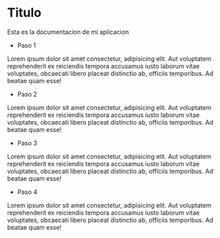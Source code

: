 # Titulo

Esta es la documentacion de mi aplicacion

- Paso 1

Lorem ipsum dolor sit amet consectetur, adipisicing elit. Aut voluptatem reprehenderit ex reiciendis tempora accusamus iusto laborum vitae voluptates, obcaecati libero placeat distinctio ab, officiis temporibus. Ad beatae quam esse!

- Paso 2

Lorem ipsum dolor sit amet consectetur, adipisicing elit. Aut voluptatem reprehenderit ex reiciendis tempora accusamus iusto laborum vitae voluptates, obcaecati libero placeat distinctio ab, officiis temporibus. Ad beatae quam esse!

- Paso 3

Lorem ipsum dolor sit amet consectetur, adipisicing elit. Aut voluptatem reprehenderit ex reiciendis tempora accusamus iusto laborum vitae voluptates, obcaecati libero placeat distinctio ab, officiis temporibus. Ad beatae quam esse!

- Paso 4

Lorem ipsum dolor sit amet consectetur, adipisicing elit. Aut voluptatem reprehenderit ex reiciendis tempora accusamus iusto laborum vitae voluptates, obcaecati libero placeat distinctio ab, officiis temporibus. Ad beatae quam esse!
